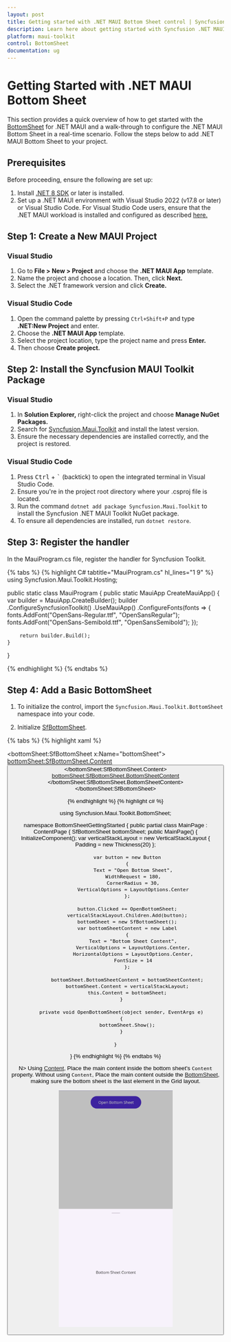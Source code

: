 ```yaml
---
layout: post
title: Getting started with .NET MAUI Bottom Sheet control | Syncfusion
description: Learn here about getting started with Syncfusion .NET MAUI Bottom Sheet (SfBottomSheet) control in your cross-platform applications.
platform: maui-toolkit
control: BottomSheet
documentation: ug
---
```


# Getting Started with .NET MAUI Bottom Sheet

This section provides a quick overview of how to get started with the [BottomSheet](https://help.syncfusion.com/cr/maui-toolkit/Syncfusion.Maui.Toolkit.BottomSheet.SfBottomSheet.html) for .NET MAUI and a walk-through to configure the .NET MAUI Bottom Sheet in a real-time scenario. Follow the steps below to add .NET MAUI Bottom Sheet to your project.

## Prerequisites

Before proceeding, ensure the following are set up:

1. Install [.NET 8 SDK](https://dotnet.microsoft.com/en-us/download/dotnet/8.0) or later is installed.
2. Set up a .NET MAUI environment with Visual Studio 2022 (v17.8 or later) or Visual Studio Code. For Visual Studio Code users, ensure that the .NET MAUI workload is installed and configured as described [here.](https://learn.microsoft.com/en-us/dotnet/maui/get-started/installation?view=net-maui-8.0&tabs=visual-studio-code)

## Step 1: Create a New MAUI Project

### Visual Studio

1. Go to **File > New > Project** and choose the **.NET MAUI App** template.
2. Name the project and choose a location. Then, click **Next.**
3. Select the .NET framework version and click **Create.**

### Visual Studio Code

1. Open the command palette by pressing `Ctrl+Shift+P` and type **.NET:New Project** and enter.
2. Choose the **.NET MAUI App** template.
3. Select the project location, type the project name and press **Enter.**
4. Then choose **Create project.**

## Step 2: Install the Syncfusion MAUI Toolkit Package

### Visual Studio
1. In **Solution Explorer,** right-click the project and choose **Manage NuGet Packages.**
2. Search for [Syncfusion.Maui.Toolkit](https://www.nuget.org/packages/Syncfusion.Maui.Toolkit/) and install the latest version.
3. Ensure the necessary dependencies are installed correctly, and the project is restored.

### Visual Studio Code
1. Press <kbd>Ctrl</kbd> + <kbd>`</kbd> (backtick) to open the integrated terminal in Visual Studio Code.
2. Ensure you're in the project root directory where your .csproj file is located.
3. Run the command `dotnet add package Syncfusion.Maui.Toolkit` to install the Syncfusion .NET MAUI Toolkit NuGet package.
4. To ensure all dependencies are installed, run `dotnet restore`.

## Step 3: Register the handler

In the MauiProgram.cs file, register the handler for Syncfusion Toolkit.

{% tabs %}
{% highlight C# tabtitle="MauiProgram.cs" hl_lines="1 9" %}
using Syncfusion.Maui.Toolkit.Hosting;

public static class MauiProgram
{
    public static MauiApp CreateMauiApp()
    {
        var builder = MauiApp.CreateBuilder();
        builder
            .ConfigureSyncfusionToolkit()
            .UseMauiApp<App>()
            .ConfigureFonts(fonts =>
            {
                fonts.AddFont("OpenSans-Regular.ttf", "OpenSansRegular");
                fonts.AddFont("OpenSans-Semibold.ttf", "OpenSansSemibold");
            });

        return builder.Build();
    }
}

{% endhighlight %}
{% endtabs %} 

## Step 4: Add a Basic BottomSheet

1. To initialize the control, import the `Syncfusion.Maui.Toolkit.BottomSheet` namespace into your code.

2. Initialize [SfBottomSheet](https://help.syncfusion.com/cr/maui-toolkit/Syncfusion.Maui.Toolkit.BottomSheet.SfBottomSheet.html).

{% tabs %}
{% highlight xaml %}

<ContentPage
    xmlns:bottomSheet="clr-namespace:Syncfusion.Maui.Toolkit.BottomSheet;assembly=Syncfusion.Maui.Toolkit">
   <bottomSheet:SfBottomSheet x:Name="bottomSheet">
        <bottomSheet:SfBottomSheet.Content>
            <VerticalStackLayout Padding="20">
                <Button Text="Open Bottom Sheet" Clicked="OpenBottomSheet" WidthRequest="180" CornerRadius="30" VerticalOptions="Center"/>
            </VerticalStackLayout>
        </bottomSheet:SfBottomSheet.Content>
        <bottomSheet:SfBottomSheet.BottomSheetContent>
            <Label Text="Bottom Sheet Content" VerticalOptions="Center" HorizontalOptions="Center" FontSize="14" />
        </bottomSheet:SfBottomSheet.BottomSheetContent>
</bottomSheet:SfBottomSheet>
</ContentPage>
    
{% endhighlight %}
{% highlight c# %}

using Syncfusion.Maui.Toolkit.BottomSheet;

namespace BottomSheetGettingStarted
{
    public partial class MainPage : ContentPage
    {
        SfBottomSheet bottomSheet;
        public MainPage()
        {
            InitializeComponent();
            var verticalStackLayout = new VerticalStackLayout
            {
                Padding = new Thickness(20)
            };

            var button = new Button
            {
                Text = "Open Bottom Sheet",
                WidthRequest = 180,
                CornerRadius = 30,
                VerticalOptions = LayoutOptions.Center
            };

            button.Clicked += OpenBottomSheet;
            verticalStackLayout.Children.Add(button);
            bottomSheet = new SfBottomSheet();
            var bottomSheetContent = new Label
            {
                Text = "Bottom Sheet Content",
                VerticalOptions = LayoutOptions.Center,
                HorizontalOptions = LayoutOptions.Center,
                FontSize = 14
            };

            bottomSheet.BottomSheetContent = bottomSheetContent;
            bottomSheet.Content = verticalStackLayout;
            this.Content = bottomSheet;
        }

        private void OpenBottomSheet(object sender, EventArgs e)
        {
            bottomSheet.Show();
        }
        
    }
}
{% endhighlight %}
{% endtabs %}

N> Using [Content](https://help.syncfusion.com/cr/maui-toolkit/Syncfusion.Maui.Toolkit.BottomSheet.SfBottomSheet.html#Syncfusion_Maui_Toolkit_BottomSheet_SfBottomSheet_Content), Place the main content inside the bottom sheet's `Content` property. Without using `Content`, Place the main content outside the [BottomSheet](https://help.syncfusion.com/cr/maui-toolkit/Syncfusion.Maui.Toolkit.BottomSheet.SfBottomSheet.html), making sure the bottom sheet is the last element in the Grid layout.

![Getting Started Image for BottomSheet](images/gettingStarted.png)